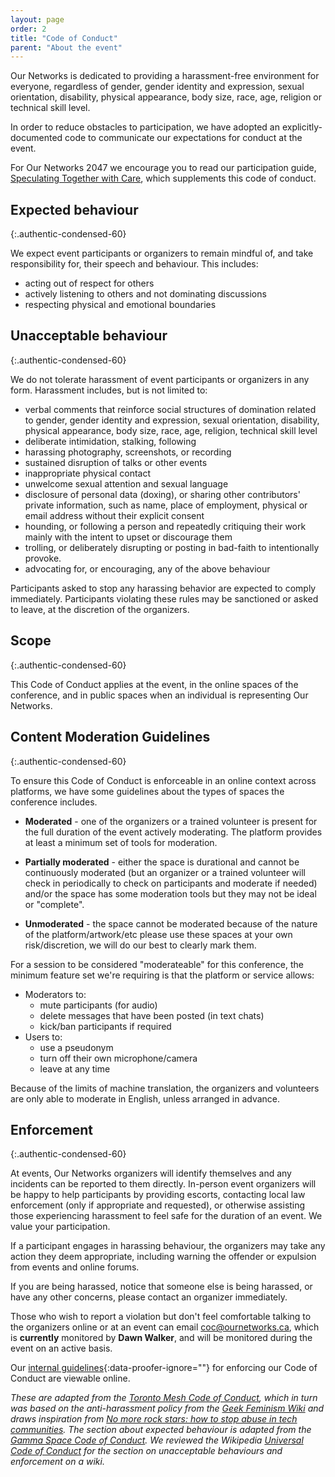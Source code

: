 ```yaml
---
layout: page
order: 2
title: "Code of Conduct"
parent: "About the event"
---
```


Our Networks is dedicated to providing a harassment-free environment for everyone, regardless of gender, gender identity and expression, sexual orientation, disability, physical appearance, body size, race, age, religion or technical skill level.

In order to reduce obstacles to participation, we have adopted an explicitly-documented code to communicate our expectations for conduct at the event.

For Our Networks 2047 we encourage you to read our participation guide, [Speculating Together with Care](/speculating-together-with-care), which supplements this code of conduct.


## Expected behaviour
{:.authentic-condensed-60}

We expect event participants or organizers to remain mindful of, and take responsibility for, their speech and behaviour. This includes:

* acting out of respect for others
* actively listening to others and not dominating discussions
* respecting physical and emotional boundaries

## Unacceptable behaviour
{:.authentic-condensed-60}

We do not tolerate harassment of event participants or organizers in any form. Harassment includes, but is not limited to:

* verbal comments that reinforce social structures of domination related to gender, gender identity and expression, sexual orientation, disability, physical appearance, body size, race, age, religion, technical skill level
* deliberate intimidation, stalking, following
* harassing photography, screenshots, or recording
* sustained disruption of talks or other events
* inappropriate physical contact
* unwelcome sexual attention and sexual language
* disclosure of personal data (doxing), or sharing other contributors' private information, such as name, place of employment, physical or email address without their explicit consent 
* hounding, or following a person and repeatedly critiquing their work mainly with the intent to upset or discourage them
* trolling, or deliberately disrupting or posting in bad-faith to intentionally provoke.
* advocating for, or encouraging, any of the above behaviour

Participants asked to stop any harassing behavior are expected to comply immediately. Participants violating these rules may be sanctioned or asked to leave, at the discretion of the organizers.

## Scope
{:.authentic-condensed-60}

This Code of Conduct applies at the event, in the online spaces of the conference, and in public spaces when an individual is representing Our Networks.

## Content Moderation Guidelines
{:.authentic-condensed-60}

To ensure this Code of Conduct is enforceable in an online context across platforms, we have some guidelines about the types of spaces the conference includes.

* **Moderated** - one of the organizers or a trained volunteer is present for the full duration of the event actively moderating. The platform provides at least a minimum set of tools for moderation.

* **Partially moderated** - either the space is durational and cannot be continuously moderated (but an organizer or a trained volunteer will check in periodically to check on participants and moderate if needed) and/or the space has some moderation tools but they may not be ideal or "complete".

* **Unmoderated** - the space cannot be moderated because of the nature of the platform/artwork/etc please use these spaces at your own risk/discretion, we will do our best to clearly mark them.

For a session to be considered "moderateable" for this conference, the minimum feature set we're requiring is that the platform or service allows:

* Moderators to: 
  * mute participants (for audio)
  * delete messages that have been posted (in text chats)
  * kick/ban participants if required
* Users to: 
  * use a pseudonym 
  * turn off their own microphone/camera 
  * leave at any time
  
Because of the limits of machine translation, the organizers and volunteers are only able to moderate in English, unless arranged in advance.

## Enforcement
{:.authentic-condensed-60}

At events, Our Networks organizers will identify themselves and any incidents can be reported to them directly. In-person event organizers will be happy to help participants by providing escorts, contacting local law enforcement (only if appropriate and requested), or otherwise assisting those experiencing harassment to feel safe for the duration of an event. We value your participation.

If a participant engages in harassing behaviour, the organizers may take any action they deem appropriate, including warning the offender or expulsion from events and online forums.

If you are being harassed, notice that someone else is being harassed, or have any other concerns, please contact an organizer immediately.

Those who wish to report a violation but don't feel comfortable talking to the organizers online or at an event can email [coc@ournetworks.ca](mailto:coc@ournetworks.ca), which is **currently** monitored by **Dawn Walker**, and will be monitored during the event on an active basis.

Our [internal guidelines](https://github.com/ournetworks/2019/blob/master/CONDUCT.md#guidelines){:data-proofer-ignore=""} for enforcing our Code of Conduct are viewable online.

_These are adapted from the [Toronto Mesh Code of Conduct](https://tomesh.net/code-of-conduct/), which in turn was based on the anti-harassment policy from the [Geek Feminism Wiki](https://geekfeminism.wikia.com/wiki/Conference_anti-harassment/Policy) and draws inspiration from [No more rock stars: how to stop abuse in tech communities](https://hypatia.ca/2016/06/21/no-more-rock-stars/). The section about expected behaviour is adapted from the [Gamma Space Code of Conduct](https://github.com/GammaSpace/policies/blob/master/code-of-conduct.md). We reviewed the Wikipedia [Universal Code of Conduct](https://meta.wikimedia.org/wiki/Universal_Code_of_Conduct) for the section on unacceptable behaviours and enforcement on a wiki._
